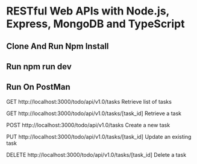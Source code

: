 # RESTful Web APIs with Node.js, Express, MongoDB and TypeScript
## Clone And Run Npm Install
## Run npm run dev
## Run On PostMan 

GET  http://localhost:3000/todo/api/v1.0/tasks  Retrieve  list  of  tasks 

GET  http://localhost:3000/todo/api/v1.0/tasks/[task_id]  Retrieve  a  task  

POST  http://localhost:3000/todo/api/v1.0/tasks  Create  a  new  task  

PUT http://localhost:3000/todo/api/v1.0/tasks/[task_id]  Update  an  existing  task  

DELETE  http://localhost:3000/todo/api/v1.0/tasks/[task_id]  Delete  a  task  

